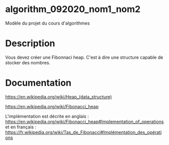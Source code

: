 # algorithm_092020_nom1_nom2

Modèle du projet du cours d'algorithmes

# Description

Vous devez créer une Fibonnaci heap.
C'est à dire une structure capable de stocker des nombres.

# Documentation

https://en.wikipedia.org/wiki/Heap_(data_structure)

https://en.wikipedia.org/wiki/Fibonacci_heap

L'implémentation est décrite en anglais : https://en.wikipedia.org/wiki/Fibonacci_heap#Implementation_of_operations
et en français : https://fr.wikipedia.org/wiki/Tas_de_Fibonacci#Implémentation_des_opérations
